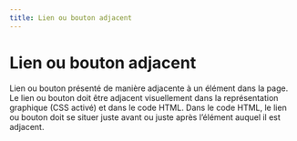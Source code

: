 ```yaml
---
title: Lien ou bouton adjacent
---
```


# Lien ou bouton adjacent


Lien ou bouton présenté de manière adjacente à un élément dans la page. Le lien ou bouton doit être adjacent visuellement dans la représentation graphique (CSS activé) et dans le code HTML. Dans le code HTML, le lien ou bouton doit se situer juste avant ou juste après l’élément auquel il est adjacent.
